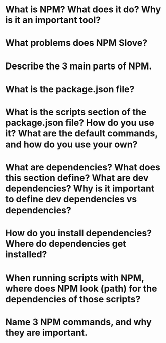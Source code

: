 # What is NPM? What does it do? Why is it an important tool?
# What problems does NPM Slove?
# Describe the 3 main parts of NPM.
# What is the package.json file?
# What is the scripts section of the package.json file? How do you use it? What are the default commands, and how do you use your own?
# What are dependencies? What does this section define? What are dev dependencies? Why is it important to define dev dependencies vs dependencies?
# How do you install dependencies? Where do dependencies get installed?
# When running scripts with NPM, where does NPM look (path) for the dependencies of those scripts?
# Name 3 NPM commands, and why they are important.
